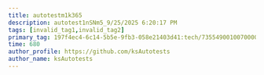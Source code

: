 ```yaml
---
title: autotestm1k365
description: autotest1nSNm5_9/25/2025 6:20:17 PM
tags: [invalid_tag1,invalid_tag2]
primary_tag: 197f4ec4-6c14-5b5e-9fb3-058e21403d41:tech/73554900100700000996/67838200100800006287
time: 680
author_profile: https://github.com/ksAutotests
author_name: ksAutotests
---
```


